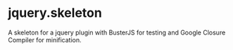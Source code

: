 jquery.skeleton
===============

A skeleton for a jquery plugin with BusterJS for testing and Google Closure Compiler for minification.

